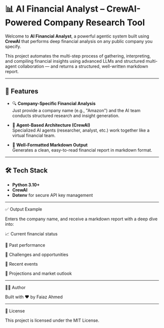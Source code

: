 # 📊 AI Financial Analyst – CrewAI-Powered Company Research Tool

Welcome to **AI Financial Analyst**, a powerful agentic system built using **CrewAI** that performs deep financial analysis on any public company you specify.

This project automates the multi-step process of gathering, interpreting, and compiling financial insights using advanced LLMs and structured multi-agent collaboration — and returns a structured, well-written markdown report.

---

## 🚀 Features

- 🔍 **Company-Specific Financial Analysis**  
  Just provide a company name (e.g., "Amazon") and the AI team conducts structured research and insight generation.

- 🧐 **Agent-Based Architecture (CrewAI)**  
  Specialized AI agents (researcher, analyst, etc.) work together like a virtual financial team.

- 📄 **Well-Formatted Markdown Output**  
  Generates a clean, easy-to-read financial report in markdown format.
  
---

## 🛠️ Tech Stack

- **Python 3.10+**
- **CrewAI**
- **Dotenv** for secure API key management

---
✅ Output Example

Enters the company name, and receive a markdown report with a deep dive into:

 📈 Current financial status

 🏧 Past performance

 🧩 Challenges and opportunities

 📰 Recent events

 🔮 Projections and market outlook
 
---
👨‍💻 Author

Built with ❤️ by Faiaz Ahmed

---
📜 License

This project is licensed under the MIT License.
